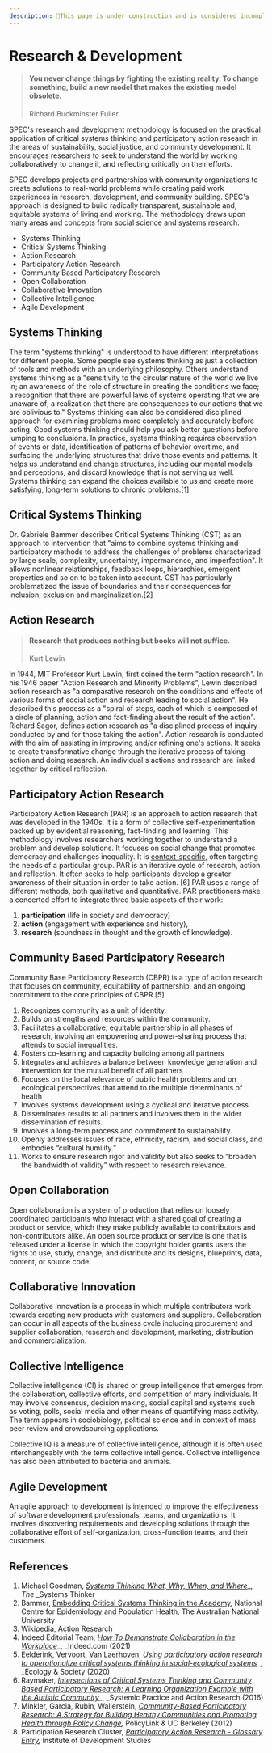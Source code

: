 ```yaml
---
description: 🚧This page is under construction and is considered incomplete. 🚧
---
```


# Research & Development

> #### You never change things by fighting the existing reality. To change something, build a new model that makes the existing model obsolete.
>
> Richard Buckminster Fuller

SPEC's research and development methodology is focused on the practical application of critical systems thinking and participatory action research in the areas of sustainability, social justice, and community development. It encourages researchers to seek to understand the world by working collaboratively to change it, and reflecting critically on their efforts.

SPEC develops projects and partnerships with community organizations to create solutions to real-world problems while creating paid work experiences in research, development, and community building. SPEC's approach is designed to build radically transparent, sustainable and, equitable systems of living and working. The methodology draws upon many areas and concepts from social science and systems research.

* Systems Thinking
* Critical Systems Thinking
* Action Research
* Participatory Action Research
* Community Based Participatory Research
* Open Collaboration
* Collaborative Innovation
* Collective Intelligence
* Agile Development

## Systems Thinking

The term "systems thinking" is understood to have different interpretations for different people. Some people see systems thinking as just a collection of tools and methods with an underlying philosophy. Others understand systems thinking as a "sensitivity to the circular nature of the world we live in; an awareness of the role of structure in creating the conditions we face; a recognition that there are powerful laws of systems operating that we are unaware of; a realization that there are consequences to our actions that we are oblivious to." Systems thinking can also be considered disciplined approach for examining problems more completely and accurately before acting. Good systems thinking should help you ask better questions before jumping to conclusions. In practice, systems thinking requires observation of events or data, identification of patterns of behavior overtime, and surfacing the underlying structures that drive those events and patterns. It helps us understand and change structures, including our mental models and perceptions, and discard knowledge that is not serving us well. Systems thinking can expand the choices available to us and create more satisfying, long-term solutions to chronic problems.\[1]

## Critical Systems Thinking

Dr. Gabriele Bammer describes Critical Systems Thinking (CST) as an approach to intervention that "aims to combine systems thinking and participatory methods to address the challenges of problems characterized by large scale, complexity, uncertainty, impermanence, and imperfection". It allows nonlinear relationships, feedback loops, hierarchies, emergent properties and so on to be taken into account. CST has particularly problematized the issue of boundaries and their consequences for inclusion, exclusion and marginalization.\[2]

## Action Research

> #### Research that produces nothing but books will not suffice.
>
> Kurt Lewin

In 1944, MIT Professor Kurt Lewin, first coined the term "action research". In his 1946 paper "Action Research and Minority Problems", Lewin described action research as "a comparative research on the conditions and effects of various forms of social action and research leading to social action". He described this process as a "spiral of steps, each of which is composed of a circle of planning, action and fact-finding about the result of the action". Richard Sagor, defines action research as "a disciplined process of inquiry conducted by and for those taking the action". Action research is conducted with the aim of assisting in improving and/or refining one's actions. It seeks to create transformative change through the iterative process of taking action and doing research. An individual's actions and research are linked together by critical reflection.

## Participatory Action Research

Participatory Action Research (PAR) is an approach to action research that was developed in the 1940s. It is a form of collective self-experimentation backed up by evidential reasoning, fact-finding and learning. This methodology involves researchers working together to understand a problem and develop solutions. It focuses on social change that promotes democracy and challenges inequality. It is [context-specific](https://sanitationlearninghub.org/approaches/context-specific-and-adaptive-approaches/), often targeting the needs of a particular group. PAR is an iterative cycle of research, action and reflection. It often seeks to help participants develop a greater awareness of their situation in order to take action. \[6] PAR uses a range of different methods, both qualitative and quantitative. PAR practitioners make a concerted effort to integrate three basic aspects of their work:

1. **participation** (life in society and democracy)
2. **action** (engagement with experience and history),
3. **research** (soundness in thought and the growth of knowledge).

## Community Based Participatory Research

Community Base Participatory Research (CBPR) is a type of action research that focuses on community, equitability of partnership, and an ongoing commitment to the core principles of CBPR.\[5]

1. Recognizes community as a unit of identity.
2. Builds on strengths and resources within the community.
3. Facilitates a collaborative, equitable partnership in all phases of research, involving an empowering and power-sharing process that attends to social inequalities.
4. Fosters co-learning and capacity building among all partners
5. Integrates and achieves a balance between knowledge generation and intervention for the mutual benefit of all partners
6. Focuses on the local relevance of public health problems and on ecological perspectives that attend to the multiple determinants of health
7. Involves systems development using a cyclical and iterative process
8. Disseminates results to all partners and involves them in the wider dissemination of results.&#x20;
9. Involves a long-term process and commitment to sustainability.
10. Openly addresses issues of race, ethnicity, racism, and social class, and embodies “cultural humility.”
11. Works to ensure research rigor and validity but also seeks to ”broaden the bandwidth of validity” with respect to research relevance.

## Open Collaboration

Open collaboration is a system of production that relies on loosely coordinated participants who interact with a shared goal of creating a product or service, which they make publicly available to contributors and non-contributors alike. An open source product or service is one that is released under a license in which the copyright holder grants users the rights to use, study, change, and distribute and its designs, blueprints, data, content, or source code.

## Collaborative Innovation

Collaborative Innovation is a process in which multiple contributors work towards creating new products with customers and suppliers. Collaboration can occur in all aspects of the business cycle including procurement and supplier collaboration, research and development, marketing, distribution and commercialization.

## Collective Intelligence

Collective intelligence (CI) is shared or group intelligence that emerges from the collaboration, collective efforts, and competition of many individuals. It may involve consensus, decision making, social capital and systems such as voting, polls, social media and other means of quantifying mass activity. The term appears in sociobiology, political science and in context of mass peer review and crowdsourcing applications.

Collective IQ is a measure of collective intelligence, although it is often used interchangeably with the term collective intelligence. Collective intelligence has also been attributed to bacteria and animals.





## Agile Development

An agile approach to development is intended to improve the effectiveness of software development professionals, teams, and organizations. It involves discovering requirements and developing solutions through the collaborative effort of self-organization,  cross-function teams, and their customers.

##

## References

1. Michael Goodman, [_Systems Thinking What, Why, When, and Where_](https://thesystemsthinker.com/systems-thinking-what-why-when-where-and-how/)_, _The_ _Systems Thinker
2. Bammer, [Embedding Critical Systems Thinking in the Academy](https://citeseerx.ist.psu.edu/viewdoc/download?doi=10.1.1.737.5436\&rep=rep1\&type=pdf), National Centre for Epidemiology and Population Health, The Australian National University
3. Wikipedia, [Action Research](https://en.wikipedia.org/wiki/Action\_research)
4. Indeed Editorial Team, [_How To Demonstrate Collaboration in the Workplace_](https://www.indeed.com/career-advice/career-development/demonstrate-collaboration-in-the-workplace)_, _Indeed.com (2021)
5. Eelderink, Vervoort, Van Laerhoven, [_Using participatory action research to operationalize critical systems thinking in social-ecological systems_](https://www.researchgate.net/publication/339461959\_Using\_participatory\_action\_research\_to\_operationalize\_critical\_systems\_thinking\_in\_social-ecological\_systems)_, _Ecology & Society (2020)
6. Raymaker, [_Intersections of Critical Systems Thinking and Community Based Participatory Research: A Learning Organization Example with the Autistic Community_](https://www.ncbi.nlm.nih.gov/pmc/articles/PMC5098939/)_, _Systemic Practice and Action Research (2016)
7. Minkler, Garcia, Rubin, Wallerstein, [_Community-Based Participatory Research: A Strategy for Building Healthy Communities and Promoting Health through Policy Change_](https://www.policylink.org/sites/default/files/CBPR.pdf)_,_ PolicyLink & UC Berkeley (2012)
8. Participation Research Cluster, [_Participatory Action Research - Glossary Entry_](https://www.participatorymethods.org/glossary/participatory-action-research,)_,_ Institute of Development Studies&#x20;
